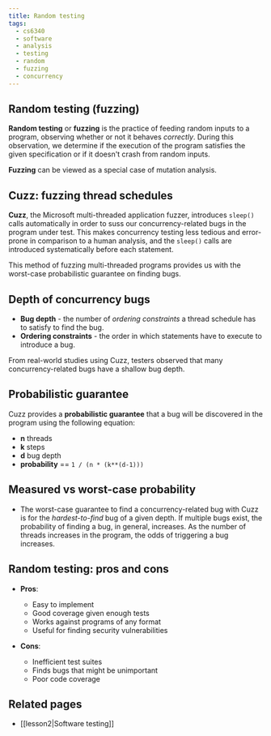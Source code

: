 ```yaml
---
title: Random testing
tags:
  - cs6340
  - software
  - analysis
  - testing
  - random
  - fuzzing
  - concurrency
---
```


## Random testing (fuzzing)

**Random testing** or **fuzzing** is the practice of feeding random inputs to a program, observing
whether or not it behaves _correctly_. During this observation, we determine if the execution of the
program satisfies the given specification or if it doesn't crash from random inputs.

**Fuzzing** can be viewed as a special case of mutation analysis.

## Cuzz: fuzzing thread schedules

**Cuzz**, the Microsoft multi-threaded application fuzzer, introduces `sleep()` calls automatically
in order to suss our concurrency-related bugs in the program under test. This makes concurrency
testing less tedious and error-prone in comparison to a human analysis, and the `sleep()` calls are
introduced systematically before each statement.

This method of fuzzing multi-threaded programs provides us with the worst-case probabilistic
guarantee on finding bugs.

## Depth of concurrency bugs

- **Bug depth** - the number of _ordering constraints_ a thread schedule has to satisfy to find the
  bug.
- **Ordering constraints** - the order in which statements have to execute to introduce a bug.

From real-world studies using Cuzz, testers observed that many concurrency-related bugs have a
shallow bug depth.

## Probabilistic guarantee

Cuzz provides a **probabilistic guarantee** that a bug will be discovered in the program using the
following equation:

- **n** threads
- **k** steps
- **d** bug depth
- **probability** == `1 / (n * (k**(d-1)))`

## Measured vs worst-case probability

- The worst-case guarantee to find a concurrency-related bug with Cuzz is for the _hardest-to-find_
  bug of a given depth. If multiple bugs exist, the probability of finding a bug, in general,
  increases. As the number of threads increases in the program, the odds of triggering a bug
  increases.

## Random testing: pros and cons

- **Pros**:

  - Easy to implement
  - Good coverage given enough tests
  - Works against programs of any format
  - Useful for finding security vulnerabilities

- **Cons**:
  - Inefficient test suites
  - Finds bugs that might be unimportant
  - Poor code coverage

## Related pages

- [[lesson2|Software testing]]
